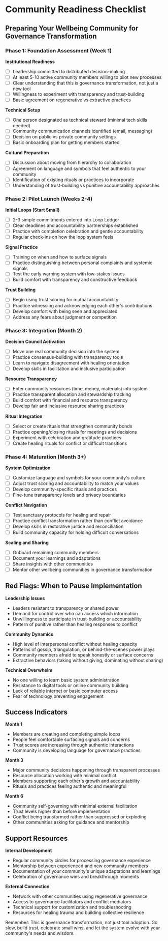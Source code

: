 # Community Readiness Checklist
## Preparing Your Wellbeing Community for Governance Transformation

### Phase 1: Foundation Assessment (Week 1)

**Institutional Readiness**
- [ ] Leadership committed to distributed decision-making
- [ ] At least 5-10 active community members willing to pilot new processes
- [ ] Clear understanding that this is governance transformation, not just a new tool
- [ ] Willingness to experiment with transparency and trust-building
- [ ] Basic agreement on regenerative vs extractive practices

**Technical Setup**
- [ ] One person designated as technical steward (minimal tech skills needed)
- [ ] Community communication channels identified (email, messaging)
- [ ] Decision on public vs private community settings
- [ ] Basic onboarding plan for getting members started

**Cultural Preparation**
- [ ] Discussion about moving from hierarchy to collaboration
- [ ] Agreement on language and symbols that feel authentic to your community
- [ ] Identification of existing rituals or practices to incorporate
- [ ] Understanding of trust-building vs punitive accountability approaches

### Phase 2: Pilot Launch (Weeks 2-4)

**Initial Loops (Start Small)**
- [ ] 2-3 simple commitments entered into Loop Ledger
- [ ] Clear deadlines and accountability partnerships established
- [ ] Practice with completion celebration and gentle accountability
- [ ] Regular check-ins on how the loop system feels

**Signal Practice**
- [ ] Training on when and how to surface signals
- [ ] Practice distinguishing between personal complaints and systemic signals
- [ ] Test the early warning system with low-stakes issues
- [ ] Build comfort with transparency and constructive feedback

**Trust Building**
- [ ] Begin using trust scoring for mutual accountability
- [ ] Practice witnessing and acknowledging each other's contributions
- [ ] Develop comfort with being seen and appreciated
- [ ] Address any fears about judgment or competition

### Phase 3: Integration (Month 2)

**Decision Council Activation**
- [ ] Move one real community decision into the system
- [ ] Practice consensus-building with transparency tools
- [ ] Learn to navigate disagreement with healing orientation
- [ ] Develop skills in facilitation and inclusive participation

**Resource Transparency**
- [ ] Enter community resources (time, money, materials) into system
- [ ] Practice transparent allocation and stewardship tracking
- [ ] Build comfort with financial and resource transparency
- [ ] Develop fair and inclusive resource sharing practices

**Ritual Integration**
- [ ] Select or create rituals that strengthen community bonds
- [ ] Practice opening/closing rituals for meetings and decisions
- [ ] Experiment with celebration and gratitude practices
- [ ] Create healing rituals for conflict or difficult transitions

### Phase 4: Maturation (Month 3+)

**System Optimization**
- [ ] Customize language and symbols for your community's culture
- [ ] Adjust trust scoring and accountability to match your values
- [ ] Develop community-specific rituals and practices
- [ ] Fine-tune transparency levels and privacy boundaries

**Conflict Navigation**
- [ ] Test sanctuary protocols for healing and repair
- [ ] Practice conflict transformation rather than conflict avoidance
- [ ] Develop skills in restorative justice and reconciliation
- [ ] Build community capacity for holding difficult conversations

**Scaling and Sharing**
- [ ] Onboard remaining community members
- [ ] Document your learnings and adaptations
- [ ] Share insights with other communities
- [ ] Mentor other wellbeing communities in governance transformation

## Red Flags: When to Pause Implementation

**Leadership Issues**
- Leaders resistant to transparency or shared power
- Demand for control over who can access which information
- Unwillingness to participate in trust-building or accountability
- Pattern of punitive rather than healing responses to conflict

**Community Dynamics**
- High level of interpersonal conflict without healing capacity
- Patterns of gossip, triangulation, or behind-the-scenes power plays
- Community members afraid to speak honestly or surface concerns
- Extractive behaviors (taking without giving, dominating without sharing)

**Technical Overwhelm**
- No one willing to learn basic system administration
- Resistance to digital tools or online community building
- Lack of reliable internet or basic computer access
- Fear of technology preventing engagement

## Success Indicators

**Month 1**
- Members are creating and completing simple loops
- People feel comfortable surfacing signals and concerns
- Trust scores are increasing through authentic interactions
- Community is developing language for governance practices

**Month 3**
- Major community decisions happening through transparent processes
- Resource allocation working with minimal conflict
- Members supporting each other's growth and accountability
- Rituals and practices feeling authentic and meaningful

**Month 6**
- Community self-governing with minimal external facilitation
- Trust levels higher than before implementation
- Conflict being transformed rather than suppressed or exploding
- Other communities asking for guidance and mentorship

## Support Resources

**Internal Development**
- Regular community circles for processing governance experience
- Mentorship between experienced and new community members
- Documentation of your community's unique adaptations and learnings
- Celebration of governance wins and breakthrough moments

**External Connection**
- Network with other communities using regenerative governance
- Access to governance facilitators and conflict mediators
- Technical support for customization and troubleshooting
- Resources for healing trauma and building collective resilience

Remember: This is governance transformation, not just tool adoption. Go slow, build trust, celebrate small wins, and let the system evolve with your community's needs and wisdom.